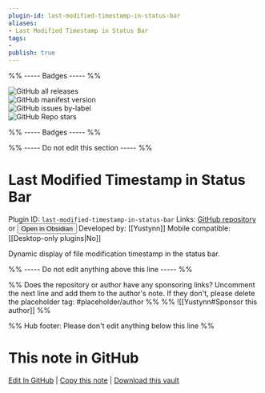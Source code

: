 ```yaml
---
plugin-id: last-modified-timestamp-in-status-bar
aliases:
- Last Modified Timestamp in Status Bar
tags: 
- 
publish: true
---
```


%% ----- Badges ----- %%

![GitHub all releases](https://img.shields.io/github/downloads/Yustynn/obsidian-last-modified-timestamp-in-status-bar/total?color=573E7A&logo=github&style=for-the-badge)   
![GitHub manifest version](https://img.shields.io/github/manifest-json/v/Yustynn/obsidian-last-modified-timestamp-in-status-bar?color=573E7A&logo=github&style=for-the-badge)   
![GitHub issues by-label](https://img.shields.io/github/issues/Yustynn/obsidian-last-modified-timestamp-in-status-bar/help%20wanted?color=573E7A&logo=github&style=for-the-badge)   
![GitHub Repo stars](https://img.shields.io/github/stars/Yustynn/obsidian-last-modified-timestamp-in-status-bar?color=573E7A&logo=github&style=for-the-badge)

%% ----- Badges ----- %%

%% ----- Do not edit this section ----- %%

# Last Modified Timestamp in Status Bar

Plugin ID: `last-modified-timestamp-in-status-bar`
Links: [GitHub repository](https://github.com/Yustynn/obsidian-last-modified-timestamp-in-status-bar) or [<button id=HH>Open in Obsidian</button>](obsidian://show-plugin?id=last-modified-timestamp-in-status-bar)
Developed by: [[Yustynn]]
Mobile compatible: [[Desktop-only plugins|No]]

Dynamic display of file modification timestamp in the status bar.

%% ----- Do not edit anything above this line ----- %% 

%% Does the repository or author have any sponsoring links? Uncomment the next line and add them to the author's note. If they don't, please delete the placeholder tag: #placeholder/author %%
%% ![[Yustynn#Sponsor this author]] %%

%% Hub footer: Please don't edit anything below this line %%

# This note in GitHub

<span class="git-footer">[Edit In GitHub](https://github.dev/obsidian-community/obsidian-hub/blob/main/02%20-%20Community%20Expansions/02.05%20All%20Community%20Expansions/Plugins/last-modified-timestamp-in-status-bar.md "git-hub-edit-note") | [Copy this note](https://raw.githubusercontent.com/obsidian-community/obsidian-hub/main/02%20-%20Community%20Expansions/02.05%20All%20Community%20Expansions/Plugins/last-modified-timestamp-in-status-bar.md "git-hub-copy-note") | [Download this vault](https://github.com/obsidian-community/obsidian-hub/archive/refs/heads/main.zip "git-hub-download-vault") </span>
